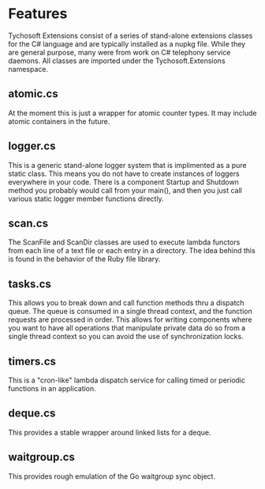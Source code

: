 # Features

Tychosoft Extensions consist of a series of stand-alone extensions classes for
the C# language and are typically installed as a nupkg file. While they are
general purpose, many were from work on C# telephony service daemons. All
classes are imported under the Tychosoft.Extensions namespace.

## atomic.cs

At the moment this is just a wrapper for atomic counter types. It may include
atomic containers in the future.

## logger.cs

This is a generic stand-alone logger system that is implimented as a pure
static class. This means you do not have to create instances of loggers
everywhere in your code. There is a component Startup and Shutdown method you
probably would call from your main(), and then you just call various static
logger member functions directly.

## scan.cs

The ScanFile and ScanDir classes are used to execute lambda functors from
each line of a text file or each entry in a directory. The idea behind this
is found in the behavior of the Ruby file library.

## tasks.cs

This allows you to break down and call function methods thru a dispatch
queue. The queue is consumed in a single thread context, and the function
requests are processed in order. This allows for writing components where
you want to have all operations that manipulate private data do so from a
single thread context so you can avoid the use of synchronization locks.

## timers.cs

This is a "cron-like" lambda dispatch service for calling timed or periodic
functions in an application.

## deque.cs

This provides a stable wrapper around linked lists for a deque.

## waitgroup.cs

This provides rough emulation of the Go waitgroup sync object.

